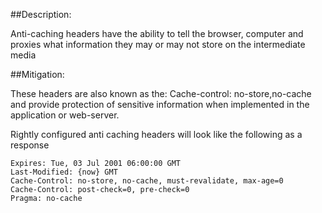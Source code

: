 ##Description:

Anti-caching headers have the ability to tell the browser,
computer and proxies what information they may or may not store on the intermediate media

##Mitigation:

These headers are also known as the: Cache-control: no-store,no-cache and provide
protection of sensitive information when implemented in the application or web-server.

Rightly configured anti caching headers will look like the following as a response

	Expires: Tue, 03 Jul 2001 06:00:00 GMT
	Last-Modified: {now} GMT
	Cache-Control: no-store, no-cache, must-revalidate, max-age=0
	Cache-Control: post-check=0, pre-check=0
	Pragma: no-cache
